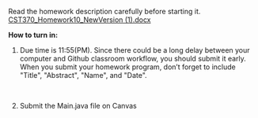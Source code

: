 Read the homework description carefully before starting it. <br>
[CST370_Homework10_NewVersion (1).docx](https://github.com/rampurgeCSUMB/hw10_JAVA_TEMPLATE/files/15125235/CST370_Homework10_NewVersion.1.docx)









<strong>How to turn in:</strong>

1. Due time is 11:55(PM). Since there could be a long delay between your computer and Github classroom workflow, you should submit it early. <br>
When you submit your homework program, don’t forget to include "Title", "Abstract", "Name", and "Date". <br>
<br>

2. Submit the Main.java file on Canvas
